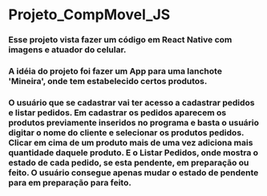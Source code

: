# Projeto_CompMovel_JS
### Esse projeto vista fazer um código em React Native com imagens e atuador do celular.
### A idéia do projeto foi fazer um App para uma lanchote 'Mineira', onde tem estabelecido certos produtos.
### O usuário que se cadastrar vai ter acesso a cadastrar pedidos e listar pedidos. Em cadastrar os pedidos aparecem os produtos previamente inseridos no programa e basta o usuário digitar o nome do cliente e selecionar os produtos pedidos. Clicar em cima de um produto mais de uma vez adiciona mais quantidade daquele produto. E o Listar Pedidos, onde mostra o estado de cada pedido, se esta pendente, em preparação ou feito. O usuário consegue apenas mudar o estado de pendente para em preparação para feito.
